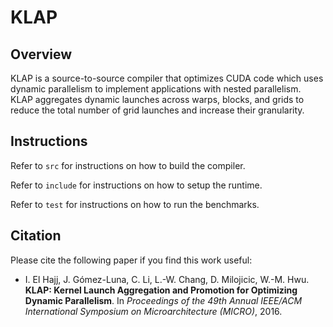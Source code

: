 
# KLAP

## Overview

KLAP is a source-to-source compiler that optimizes CUDA code which uses dynamic parallelism to implement applications with nested parallelism. KLAP aggregates dynamic launches across warps, blocks, and grids to reduce the total number of grid launches and increase their granularity.

## Instructions

Refer to `src` for instructions on how to build the compiler.

Refer to `include` for instructions on how to setup the runtime.

Refer to `test` for instructions on how to run the benchmarks.

## Citation

Please cite the following paper if you find this work useful:

* I. El Hajj, J. Gómez-Luna, C. Li, L.-W. Chang, D. Milojicic, W.-M. Hwu.
  **KLAP: Kernel Launch Aggregation and Promotion for Optimizing Dynamic Parallelism**.
  In *Proceedings of the 49th Annual IEEE/ACM International Symposium on Microarchitecture (MICRO)*, 2016.

